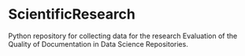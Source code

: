 # ScientificResearch
Python repository for collecting data for the research Evaluation of the Quality of Documentation in Data Science Repositories.
